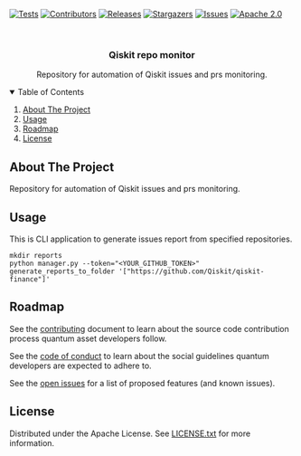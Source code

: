 [![Tests](https://github.com/qiskit-community/repo-monitor/actions/workflows/tests.yml/badge.svg?branch=main)](https://github.com/qiskit-community/repo-monitor/actions/workflows/tests.yml)
[![Contributors][contributors-shield]][contributors-url]
[![Releases][releases-shield]][releases-url]
[![Stargazers][stars-shield]][stars-url]
[![Issues][issues-shield]][issues-url]
[![Apache 2.0][license-shield]][license-url]



<!-- PROJECT LOGO -->
<br />
<p align="center">
 <h3 align="center">Qiskit repo monitor</h3>

  <p align="center">
    Repository for automation of Qiskit issues and prs monitoring.
    <br />
  </p>
</p>


<!-- TABLE OF CONTENTS -->
<details open="open">
  <summary>Table of Contents</summary>
  <ol>
    <li>
      <a href="#about-the-project">About The Project</a>
    </li>
    <li><a href="#usage">Usage</a></li>
    <li><a href="#roadmap">Roadmap</a></li>
    <li><a href="#license">License</a></li>
  </ol>
</details>



<!-- ABOUT THE PROJECT -->
## About The Project

Repository for automation of Qiskit issues and prs monitoring.


<!-- USAGE EXAMPLES -->
## Usage

This is CLI application to generate issues report from specified repositories.

```shell
mkdir reports
python manager.py --token="<YOUR_GITHUB_TOKEN>" generate_reports_to_folder '["https://github.com/Qiskit/qiskit-finance"]'
```


<!-- ROADMAP -->
## Roadmap

See the [contributing](./CONTRIBUTING.md) document to learn about the source code contribution process quantum asset developers follow.

See the [code of conduct](./CODE_OF_CONDUCT.md) to learn about the social guidelines quantum developers are expected to adhere to.

See the [open issues](https://github.com/qiskit-community/repo-monitor/issues) for a list of proposed features (and known issues).



<!-- LICENSE -->
## License

Distributed under the Apache License. See [LICENSE.txt](./LICENSE) for more information.




<!-- MARKDOWN LINKS & IMAGES -->
[contributors-shield]: https://img.shields.io/static/v1?label=CONTRIBUTORS&message=2&color=blue
[contributors-url]: https://github.com/qiskit-community/repo-monitor/graphs/contributors
[releases-shield]: https://img.shields.io/static/v1?label=RELEASES&message=0&color=purple
[releases-url]: https://github.com/qiskit-community/repo-monitor/releases
[stars-shield]: https://img.shields.io/static/v1?label=STARS&message=2&color=red
[stars-url]: https://github.com/qiskit-community/repo-monitor/stargazers
[issues-shield]: https://img.shields.io/static/v1?label=ISSUES&message=4&color=orange
[issues-url]: https://github.com/qiskit-community/repo-monitor/issues
[license-shield]: https://img.shields.io/static/v1?label=LICENSE&message=Apache2.0&color=green
[license-url]: https://github.com/qiskit-community/repo-monitor/blob/main/LICENSE
